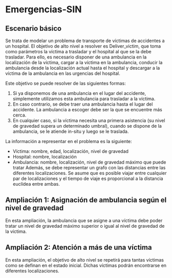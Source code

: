 # Emergencias-SIN

## Escenario básico
Se trata de modelar un problema de transporte de víctimas de accidentes a un
hospital. El objetivo de alto nivel a resolver es Deliver_victim, que toma como
parámetros la víctima a trasladar y el hospital al que se la debe trasladar. Para ello,
es necesario disponer de una ambulancia en la localización de la víctima, cargar a la
víctima en la ambulancia, conducir la ambulancia desde la localización actual hasta el
hospital y descargar a la víctima de la ambulancia en las urgencias del hospital.

Este objetivo se puede resolver de las siguientes formas:

1. Si ya disponemos de una ambulancia en el lugar del accidente, simplemente
utilizamos esta ambulancia para trasladar a la víctima.
2. En caso contrario, se debe traer una ambulancia hasta el lugar del accidente.
La ambulancia a escoger debe ser la que se encuentre más cerca.
3. En cualquier caso, si la víctima necesita una primera asistencia (su nivel de
gravedad supera un determinado umbral), cuando se dispone de la
ambulancia, se le atiende in-situ y luego se le traslada.

La información a representar en el problema es la siguiente:
- Víctima: nombre, edad, localización, nivel de gravedad
- Hospital: nombre, localización
- Ambulancia: nombre, localización, nivel de gravedad máximo que puede tratar
Además, se debe representar un grafo con las distancias entre las diferentes
localizaciones. Se asume que es posible viajar entre cualquier par de localizaciones y
el tiempo de viaje es proporcional a la distancia euclídea entre ambas.

## Ampliación 1: Asignación de ambulancia según el nivel de gravedad
En esta ampliación, la ambulancia que se asigne a una víctima debe poder tratar un
nivel de gravedad máximo superior o igual al nivel de gravedad de la víctima.

## Ampliación 2: Atención a más de una víctima
En esta ampliación, el objetivo de alto nivel se repetirá para tantas víctimas como se
definan en el estado inicial. Dichas víctimas podrán encontrarse en diferentes
localizaciones.
